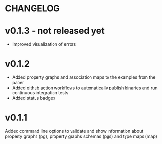 # CHANGELOG

# v0.1.3 - not released yet
- Improved visualization of errors

# v0.1.2

- Added property graphs and association maps to the examples from the paper
- Added github action workflows to automatically publish binaries and run continuous integration tests
- Added status badges

# v0.1.1 

Added command line options to validate and show information about property graphs (pg), property graphs schemas (pgs) and type maps (map)